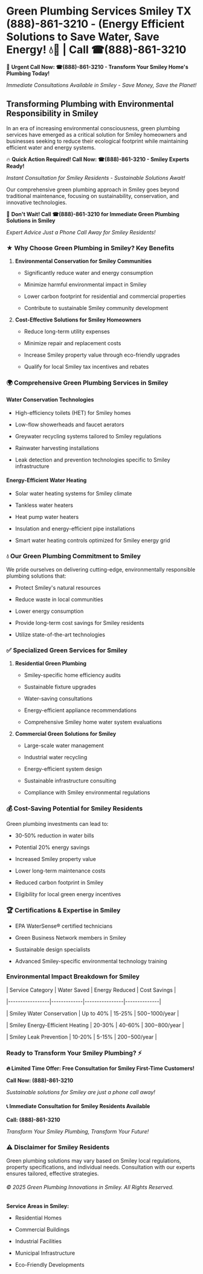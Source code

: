 # Green Plumbing Services Smiley TX (888)-861-3210 - (Energy Efficient Solutions to Save Water, Save Energy! 💧🌿 | Call ☎(888)-861-3210

🚨 **Urgent Call Now: ☎(888)-861-3210 - Transform Your Smiley Home's Plumbing Today!**
*Immediate Consultations Available in Smiley - Save Money, Save the Planet!*

## Transforming Plumbing with Environmental Responsibility in Smiley

In an era of increasing environmental consciousness, green plumbing services have emerged as a critical solution for Smiley homeowners and businesses seeking to reduce their ecological footprint while maintaining efficient water and energy systems. 

🔥 **Quick Action Required! Call Now: ☎(888)-861-3210 - Smiley Experts Ready!**
*Instant Consultation for Smiley Residents - Sustainable Solutions Await!*

Our comprehensive green plumbing approach in Smiley goes beyond traditional maintenance, focusing on sustainability, conservation, and innovative technologies.

🚨 **Don't Wait! Call ☎(888)-861-3210 for Immediate Green Plumbing Solutions in Smiley**
*Expert Advice Just a Phone Call Away for Smiley Residents!*

### ★ Why Choose Green Plumbing in Smiley? Key Benefits

1. **Environmental Conservation for Smiley Communities** 
   - Significantly reduce water and energy consumption
   - Minimize harmful environmental impact in Smiley
   - Lower carbon footprint for residential and commercial properties
   - Contribute to sustainable Smiley community development

2. **Cost-Effective Solutions for Smiley Homeowners** 
   - Reduce long-term utility expenses
   - Minimize repair and replacement costs
   - Increase Smiley property value through eco-friendly upgrades
   - Qualify for local Smiley tax incentives and rebates

### 🌍 Comprehensive Green Plumbing Services in Smiley

#### Water Conservation Technologies
- High-efficiency toilets (HET) for Smiley homes
- Low-flow showerheads and faucet aerators
- Greywater recycling systems tailored to Smiley regulations
- Rainwater harvesting installations
- Leak detection and prevention technologies specific to Smiley infrastructure

#### Energy-Efficient Water Heating
- Solar water heating systems for Smiley climate
- Tankless water heaters
- Heat pump water heaters
- Insulation and energy-efficient pipe installations
- Smart water heating controls optimized for Smiley energy grid

### 💧 Our Green Plumbing Commitment to Smiley

We pride ourselves on delivering cutting-edge, environmentally responsible plumbing solutions that:
- Protect Smiley's natural resources
- Reduce waste in local communities
- Lower energy consumption
- Provide long-term cost savings for Smiley residents
- Utilize state-of-the-art technologies

### ✅ Specialized Green Services for Smiley

1. **Residential Green Plumbing**
   - Smiley-specific home efficiency audits
   - Sustainable fixture upgrades
   - Water-saving consultations
   - Energy-efficient appliance recommendations
   - Comprehensive Smiley home water system evaluations

2. **Commercial Green Solutions for Smiley**
   - Large-scale water management
   - Industrial water recycling
   - Energy-efficient system design
   - Sustainable infrastructure consulting
   - Compliance with Smiley environmental regulations

### 💰 Cost-Saving Potential for Smiley Residents

Green plumbing investments can lead to:
- 30-50% reduction in water bills
- Potential 20% energy savings
- Increased Smiley property value
- Lower long-term maintenance costs
- Reduced carbon footprint in Smiley
- Eligibility for local green energy incentives

### 🏆 Certifications & Expertise in Smiley

- EPA WaterSense® certified technicians
- Green Business Network members in Smiley
- Sustainable design specialists
- Advanced Smiley-specific environmental technology training

### Environmental Impact Breakdown for Smiley

| Service Category | Water Saved | Energy Reduced | Cost Savings |
|-----------------|-------------|----------------|--------------|
| Smiley Water Conservation | Up to 40% | 15-25% | $500-$1000/year |
| Smiley Energy-Efficient Heating | 20-30% | 40-60% | $300-$800/year |
| Smiley Leak Prevention | 10-20% | 5-15% | $200-$500/year |

### Ready to Transform Your Smiley Plumbing? ⚡

**🔥 Limited Time Offer: Free Consultation for Smiley First-Time Customers!**

**Call Now: (888)-861-3210**
*Sustainable solutions for Smiley are just a phone call away!*

#### 📞 Immediate Consultation for Smiley Residents Available

**Call: (888)-861-3210**
*Transform Your Smiley Plumbing, Transform Your Future!*

### ⚠️ Disclaimer for Smiley Residents

Green plumbing solutions may vary based on Smiley local regulations, property specifications, and individual needs. Consultation with our experts ensures tailored, effective strategies.

###### © 2025 Green Plumbing Innovations in Smiley. All Rights Reserved.

**Service Areas in Smiley:** 
- Residential Homes
- Commercial Buildings
- Industrial Facilities
- Municipal Infrastructure
- Eco-Friendly Developments